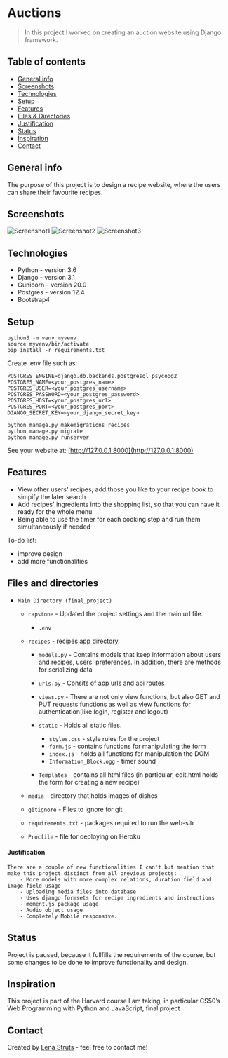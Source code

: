 # Auctions
> In this project I worked on creating an auction website using Django framework. 

## Table of contents
* [General info](#general-info)
* [Screenshots](#screenshots)
* [Technologies](#technologies)
* [Setup](#setup)
* [Features](#features)
* [Files & Directories](#files-directories)
* [Justification](#justification)
* [Status](#status)
* [Inspiration](#inspiration)
* [Contact](#contact)

## General info
The purpose of this project is to design a recipe website, where the users can share their favourite recipes. 

## Screenshots
![Screenshot1](https://user-images.githubusercontent.com/61382735/110971790-96312d80-835b-11eb-8995-9409cc95f56a.png)
![Screenshot2](https://user-images.githubusercontent.com/61382735/110971883-b234cf00-835b-11eb-94a0-b468bc0de2f4.png)
![Screenshot3](https://user-images.githubusercontent.com/61382735/110971883-b234cf00-835b-11eb-94a0-b468bc0de2f4.png)

## Technologies
* Python - version 3.6
* Django - version 3.1
* Gunicorn - version 20.0
* Postgres - version 12.4
* Bootstrap4

## Setup
```
python3 -m venv myvenv
source myvenv/bin/activate
pip install -r requirements.txt
```

Create .env file such as: 
```
POSTGRES_ENGINE=django.db.backends.postgresql_psycopg2
POSTGRES_NAME=<your_postgres_name>
POSTGRES_USER=<your_postgres_username>
POSTGRES_PASSWORD=<your_postgres_password>
POSTGRES_HOST=<your_postgres_url>
POSTGRES_PORT=<your_postgres_port>
DJANGO_SECRET_KEY=<your_django_secret_key>
```

```
python manage.py makemigrations recipes
python manage.py migrate
python manage.py runserver

```
See your website at:
[http://127.0.0.1:8000](http://127.0.0.1:8000)

## Features
* View other users' recipes, add those you like to your recipe book to simpify the later search 
* Add recipes' ingredients into the shopping list, so that you can have it ready for the whole menu
* Being able to use the timer for each cooking step and run them simultaneously if needed

To-do list:
* improve design 
* add more functionalities 

## Files and directories
- `Main Directory (final_project)` 
    - `capstone` - Updated the project settings and the main url file.
        - `.env` - 

    - `recipes` - recipes app directory.
        - `models.py` - Contains models that keep information about users and recipes, users' preferences. In addition, there are methods for serializing data
        - `urls.py` - Consits of app urls and api routes 
        - `views.py` - There are not only view functions, but also GET and PUT requests functions as well as view functions for authentication(like login, register and logout)
    
        - `static` - Holds all static files.
            - `styles.css` - style rules for the project
            - `form.js` - contains functions for manipulating the form
            - `index.js` - holds all functions for manipulation the DOM
            - `Information_Block.ogg` - timer sound
        - `Templates` - contains all html files (in particular, edit.html holds the form for creating a new recipe)
    - `media` - directory that holds images of dishes
    - `gitignore` - Files to ignore for git
    - `requirements.txt` - packages required to run the web-sitr
    - `Procfile` - file for deploying on Heroku

#### Justification
    There are a couple of new functionalities I can't but mention that make this project distinct from all previous projects:
        - More models with more complex relations, duration field and image field usage
        - Uploading media files into database
        - Uses django formsets for recipe ingredients and instructions
        - moment.js package usage
        - Audio object usage
        - Completely Mobile responsive.


## Status
Project is paused, because it fullfills the requirements of the course, but some changes to be done to improve functionality and design.

## Inspiration
This project is part of the Harvard course I am taking, in particular CS50’s Web Programming with Python and JavaScript, final project 

## Contact
Created by [Lena Struts](https://www.linkedin.com/in/lena-yeliena-struts-5aa96292/) - feel free to contact me!
